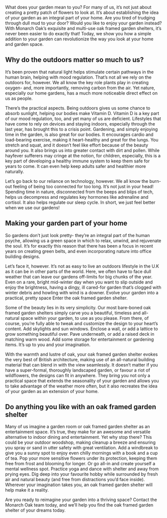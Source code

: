 What does your garden mean to you? For many of us, it’s not just about creating a pretty patch of flowers to look at. It’s about establishing the idea of your garden as an integral part of your home. Are you tired of trudging through dull mud to your door? Would you like to enjoy your garden instead? With Monarch Oak’s exquisite and multi-use oak framed garden shelters, it’s never been easier to do exactly that! Today, we show you how a simple addition to your garden can revolutionize the way you look at your home and garden space.

## Why do the outdoors matter so much to us?

It’s been proven that natural light helps stimulate certain pathways in the human brain, helping with mood regulation. That’s not all we rely on the outdoors for, however. We all know the key role plants play in creating oxygen- and, more importantly, removing carbon from the air. Yet nature, especially our home gardens, has a much more noticeable direct effect on us as people.

There’s the practical aspects. Being outdoors gives us some chance to absorb sunlight, helping our bodies make Vitamin D. Vitamin D is a key part of our mood regulation, too, and yet many of us are deficient. Lifestyles that have come to rely on devices and staying indoors, especially through the last year, has brought this to a crisis point. Gardening, and simply enjoying time in the garden, is also great for our bodies. It encourages cardio and load-bearing exercise, making it heart-healthy and great for the lungs. You stretch and squat, and it doesn’t feel like effort because of the beauty around you. It also brings us into greater contact with dirt and pollen. While hayfever sufferers may cringe at the notion, for children, especially, this is a key part of developing a healthy immune system to keep them safe for years to come. It can even help keep adults safer and healthier more naturally. 

Let’s go back to our reliance on technology, however. We all know the burn-out feeling of being too connected for too long. It’s not just in your head! Spending time in nature, disconnected from the beeps and blips of tech, helps us decompress and regulates key hormones like adrenaline and cortisol. It also helps regulate our sleep cycle. In short, we just feel better when we use our gardens!

## Making your garden part of your home

So gardens don’t just look pretty- they’re an integral part of the human psyche, allowing us a green space in which to relax, unwind, and rejuvenate the soul. It’s for exactly this reason that there has been a focus in recent years on creating green belts, and even incorporating nature into office building designs.

Let’s face it, however. It’s not as easy to live an outdoors lifestyle in the U.K as it can be in other parts of the world. Here, we often have to face dull weather that can leave our gardens off-limits for big chunks of the year. Even on a rare, bright mid-winter day when you want to slip outside and enjoy the brightness, having a dingy, ill cared-for garden that’s clogged with winter debris and howling with wind is a downer.
Evolve your garden into a practical, pretty space
Enter the oak framed garden shelter.

Some of the beauty lies in its very simplicity. Our most bare-boned oak framed garden shelters simply carve you a beautiful, timeless and all-natural space within your garden, to use as you please. From there, of course, you’re fully able to tweak and customize the design to your heart’s content. Add skylights and sun windows. Enclose a wall, or add a lattice to grow something beautiful over. Pave underneath, or add a raised deck in matching warm wood. Add some storage for entertainment or gardening items. It’s up to you and your imagination.

With the warmth and lustre of oak, your oak framed garden shelter evokes the very best of British architecture, making use of an all-natural building material that can blend in with the view seamlessly. It doesn’t matter if you have a super-formal, thoroughly landscaped garden, or favour a riot of wildflowers, the designs can fit in anywhere. They bring you not only a practical space that extends the seasonality of your garden and allows you to take advantage of the weather more often, but it also recreates the idea of your garden as an extension of your home.

## Do anything you like with an oak framed garden shelter

Many of us imagine a garden room or oak framed garden shelter as an entertainment space. It’s true, they make for an awesome and versatile alternative to indoor dining and entertainment. Yet why stop there? This could be your outdoor woodshop, making cleanup a breeze and ensuring you spray or sand in utter safety with great ventilation. Add a windbreak to give you a sunny spot to enjoy even chilly mornings with a book and a cup of tea. Pop your more sensitive flowers under its protection, keeping them free from frost and blooming for longer. Or go all-in and create yourself a mental wellness spot. Practice yoga and dance with shelter and away from prying eyes. Dig deep into your favourite hobby while surrounded by fresh air and natural beauty (and free from distractions you’d face inside). Wherever your imagination takes you, an oak framed garden shelter will help make it a reality.

Are you ready to reimagine your garden into a thriving space? Contact the Monarch Oak team today, and we’ll help you find the oak framed garden shelter of your dreams today.
